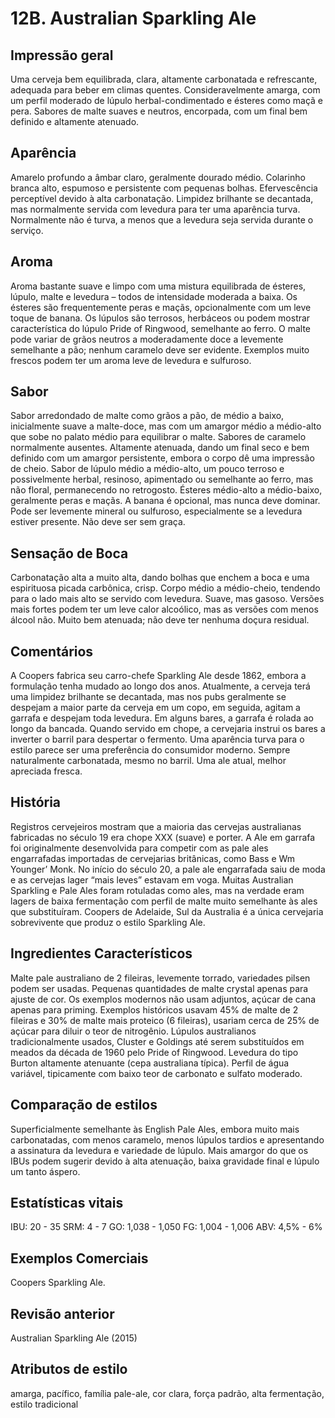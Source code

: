 # 12B. Australian Sparkling Ale

## Impressão geral

Uma cerveja bem equilibrada, clara, altamente carbonatada e refrescante, adequada para beber em climas quentes. Consideravelmente amarga, com um perfil moderado de lúpulo herbal-condimentado e ésteres como maçã e pera. Sabores de malte suaves e neutros, encorpada, 
com um final bem definido e altamente atenuado.

## Aparência

Amarelo profundo a âmbar claro, geralmente dourado médio. Colarinho branca alto, espumoso e persistente com pequenas bolhas. Efervescência perceptível devido à alta carbonatação. Limpidez brilhante se decantada, mas normalmente servida com levedura para ter uma aparência turva. Normalmente não é turva, a menos que a levedura seja servida durante o serviço.

## Aroma

Aroma bastante suave e limpo com uma mistura equilibrada de ésteres, lúpulo, malte e levedura – todos de intensidade moderada a baixa. Os ésteres são frequentemente peras e maçãs, opcionalmente com um leve toque de banana. Os lúpulos são terrosos, herbáceos ou podem mostrar característica do lúpulo Pride of Ringwood, semelhante ao ferro. O malte pode variar de grãos neutros a moderadamente doce a levemente semelhante a pão; nenhum caramelo deve ser evidente. Exemplos muito frescos podem ter um aroma leve de levedura e sulfuroso.

## Sabor

Sabor arredondado de malte como grãos a pão, de médio a baixo, inicialmente suave a malte-doce, mas com um amargor médio a médio-alto que sobe no palato médio para equilibrar o malte. Sabores de caramelo normalmente ausentes. Altamente atenuada, dando um final seco e bem definido com um amargor persistente, embora o corpo dê uma impressão de cheio. Sabor de lúpulo médio a médio-alto, um pouco terroso e possivelmente herbal, resinoso, apimentado ou semelhante ao ferro, mas não floral, permanecendo no retrogosto. Ésteres médio-alto a médio-baixo, geralmente peras e maçãs. A banana é opcional, mas nunca deve dominar. Pode ser levemente mineral ou sulfuroso, especialmente se a levedura estiver presente. Não deve ser sem graça.

## Sensação de Boca

Carbonatação alta a muito alta, dando bolhas que enchem a boca e uma espirituosa picada carbônica, crisp. Corpo médio a médio-cheio, tendendo para o lado mais alto se servido com levedura. Suave, mas gasoso. Versões mais fortes podem ter um leve calor alcoólico, mas as versões com menos álcool não. Muito bem atenuada; não deve ter nenhuma doçura residual.

## Comentários

A Coopers fabrica seu carro-chefe Sparkling Ale desde 1862, embora a formulação tenha mudado ao longo dos anos. Atualmente, a cerveja terá uma limpidez brilhante se decantada, mas nos pubs geralmente se despejam a maior parte da cerveja em um copo, em seguida, agitam a garrafa e despejam toda levedura. Em alguns bares, a garrafa é rolada ao longo da bancada. Quando servido em chope, a cervejaria instrui os bares a inverter o barril para despertar o fermento. Uma aparência turva para o estilo parece ser uma preferência do consumidor moderno. Sempre naturalmente carbonatada, mesmo no barril. Uma ale atual, melhor apreciada fresca.

## História

Registros cervejeiros mostram que a maioria das cervejas australianas fabricadas no século 19 era chope XXX (suave) e porter. A Ale em garrafa foi originalmente desenvolvida para competir com as pale ales engarrafadas importadas de cervejarias britânicas, como Bass e Wm Younger’ Monk. No início do século 20, a pale ale engarrafada saiu de moda e as cervejas lager “mais leves” estavam em voga. Muitas Australian Sparkling e Pale Ales foram rotuladas como ales, mas na verdade eram lagers de baixa fermentação com perfil de malte muito semelhante às ales que substituíram. Coopers de Adelaide, Sul da Australia é a única cervejaria sobrevivente que produz o estilo Sparkling Ale.

## Ingredientes Característicos

Malte pale australiano de 2 fileiras, levemente torrado, variedades pilsen podem ser usadas. Pequenas quantidades de malte crystal apenas para ajuste de cor. Os exemplos modernos não usam adjuntos, açúcar de cana apenas para priming. Exemplos históricos usavam 45% de malte de 2 fileiras e 30% de malte mais proteico (6 fileiras), usariam cerca de 25% de açúcar para diluir o teor de nitrogênio. Lúpulos australianos tradicionalmente usados, Cluster e Goldings até serem substituídos em meados da década de 1960 pelo Pride of Ringwood. Levedura do tipo Burton altamente atenuante (cepa australiana típica). Perfil de água variável, tipicamente com baixo teor de carbonato e sulfato moderado.

## Comparação de estilos

Superficialmente semelhante às English Pale Ales, embora muito mais carbonatadas, com menos caramelo, menos lúpulos tardios e apresentando a assinatura da levedura e variedade de lúpulo. Mais amargor do que os IBUs podem sugerir devido à alta atenuação, baixa gravidade final e lúpulo um tanto áspero.

## Estatísticas vitais

IBU: 20 - 35
SRM: 4 - 7
GO: 1,038 - 1,050
FG: 1,004 - 1,006
ABV: 4,5% - 6%

## Exemplos Comerciais

Coopers Sparkling Ale.

## Revisão anterior

Australian Sparkling Ale (2015)

## Atributos de estilo

amarga, pacífico, família pale-ale, cor clara, força padrão, alta fermentação, estilo tradicional